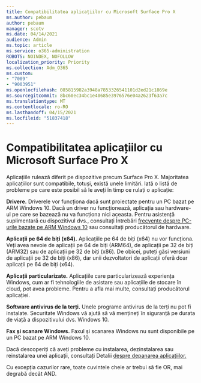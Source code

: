 ```yaml
---
title: Compatibilitatea aplicațiilor cu Microsoft Surface Pro X
ms.author: pebaum
author: pebaum
manager: scotv
ms.date: 04/14/2021
audience: Admin
ms.topic: article
ms.service: o365-administration
ROBOTS: NOINDEX, NOFOLLOW
localization_priority: Priority
ms.collection: Adm_O365
ms.custom:
- "7009"
- "9003951"
ms.openlocfilehash: 085815982a3948a7853326541101d2ed21c1869e
ms.sourcegitcommit: 8bc60ec34bc1e40685e3976576e04a2623f63a7c
ms.translationtype: MT
ms.contentlocale: ro-RO
ms.lasthandoff: 04/15/2021
ms.locfileid: "51837418"
---
```

# <a name="app-compatibility-with-microsoft-surface-pro-x"></a>Compatibilitatea aplicațiilor cu Microsoft Surface Pro X

Aplicațiile rulează diferit pe dispozitive precum Surface Pro X. Majoritatea aplicațiilor sunt compatibile, totuși, există unele limitări. Iată o listă de probleme pe care este posibil să le aveți în timp ce rulați o aplicație: 

**Drivere.** Driverele vor funcționa dacă sunt proiectate pentru un PC bazat pe ARM Windows 10. Dacă un driver nu funcționează, aplicația sau hardware-ul pe care se bazează nu va funcționa nici aceasta. Pentru asistență suplimentară cu dispozitivul dvs., consultați Întrebări [frecvente despre PC-urile bazate pe ARM Windows 10](https://support.microsoft.com/windows/windows-10-arm-based-pcs-faq-477f51df-2e3b-f68f-31b0-06f5e4f8ebb5) sau consultați producătorul de hardware.

**Aplicații pe 64 de biți (x64).** Aplicațiile pe 64 de biți (x64) nu vor funcționa. Veți avea nevoie de aplicații pe 64 de biți (ARM64), de aplicații pe 32 de biți (ARM32) sau de aplicații pe 32 de biți (x86). De obicei, puteți găsi versiuni de aplicații pe 32 de biți (x86), dar unii dezvoltatori de aplicații oferă doar aplicații pe 64 de biți (x64).

**Aplicații particularizate.** Aplicațiile care particularizează experiența Windows, cum ar fi tehnologiile de asistare sau aplicațiile de stocare în cloud, pot avea probleme. Pentru a afla mai multe, consultați producătorul aplicației.

**Software antivirus de la terți.** Unele programe antivirus de la terți nu pot fi instalate. Securitate Windows vă ajută să vă mențineți în siguranță pe durata de viață a dispozitivului dvs. Windows 10.

**Fax și scanare Windows.** Faxul și scanarea Windows nu sunt disponibile pe un PC bazat pe ARM Windows 10.

Dacă descoperiți că aveți probleme cu instalarea, dezinstalarea sau reinstalarea unei aplicații, consultați Detalii [despre depanarea aplicațiilor.](https://docs.microsoft.com/troubleshoot/mem/intune/troubleshoot-app-install#app-troubleshooting-details)

Cu excepția cazurilor rare, toate cuvintele cheie ar trebui să fie OR, mai degrabă decât AND.